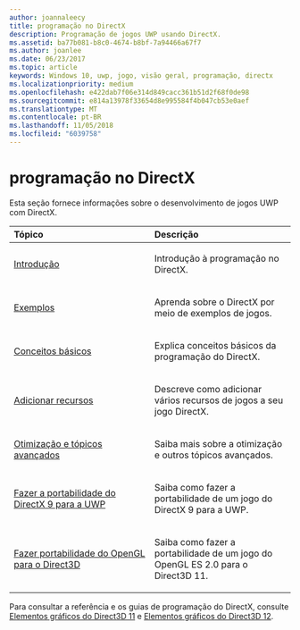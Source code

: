```yaml
---
author: joannaleecy
title: programação no DirectX
description: Programação de jogos UWP usando DirectX.
ms.assetid: ba77b081-b8c0-4674-b8bf-7a94466a67f7
ms.author: joanlee
ms.date: 06/23/2017
ms.topic: article
keywords: Windows 10, uwp, jogo, visão geral, programação, directx
ms.localizationpriority: medium
ms.openlocfilehash: e422dab7f06e314d849cacc361b51d2f68f0de98
ms.sourcegitcommit: e814a13978f33654d8e995584f4b047cb53e0aef
ms.translationtype: MT
ms.contentlocale: pt-BR
ms.lasthandoff: 11/05/2018
ms.locfileid: "6039758"
---
```

# <a name="directx-programming"></a>programação no DirectX

Esta seção fornece informações sobre o desenvolvimento de jogos UWP com DirectX.

<table>
<colgroup>
<col width="50%" />
<col width="50%" />
</colgroup>
<thead>
<tr class="header">
<th align="left">Tópico</th>
<th align="left">Descrição</th>
</tr>
</thead>
<tbody>
<tr class="odd">
<td align="left"><p><a href="directx-getting-started.md">Introdução</a></p></td>
<td align="left"><p>Introdução à programação no DirectX.</p></td>
</tr>
<tr class="even">
<td align="left"><p><a href="directx-samples.md">Exemplos</a></p></td>
<td align="left"><p>Aprenda sobre o DirectX por meio de exemplos de jogos.</p></td>
</tr>
<tr class="odd">
<td align="left"><p><a href="directx-fundamentals.md">Conceitos básicos</a></p></td>
<td align="left"><p>Explica conceitos básicos da programação do DirectX.</p></td>
</tr>
<tr class="even">
<td align="left"><p><a href="directx-add-features.md">Adicionar recursos</a></p></td>
<td align="left"><p>Descreve como adicionar vários recursos de jogos a seu jogo DirectX.</p></td>
</tr>
<tr class="odd">
<td align="left"><p><a href="directx-optimization-and-advanced-topics.md">Otimização e tópicos avançados</a></p></td>
<td align="left"><p>Saiba mais sobre a otimização e outros tópicos avançados.</p></td>
</tr>
<tr class="even">
<td align="left"><p><a href="porting-your-directx-9-game-to-windows-store.md">Fazer a portabilidade do DirectX 9 para a UWP</a></p></td>
<td align="left"><p>Saiba como fazer a portabilidade de um jogo do DirectX 9 para a UWP.</p></td>
</tr>
<tr class="odd">
<td align="left"><p><a href="port-from-opengl-es-2-0-to-directx-11-1.md">Fazer portabilidade do OpenGL para o Direct3D</a></p></td>
<td align="left"><p>Saiba como fazer a portabilidade de um jogo do OpenGL ES 2.0 para o Direct3D 11.</p></td>
</tr>
</tbody>
</table>


Para consultar a referência e os guias de programação do DirectX, consulte [Elementos gráficos do Direct3D 11](https://msdn.microsoft.com/library/windows/desktop/ff476080.aspx) e [Elementos gráficos do Direct3D 12](https://msdn.microsoft.com/library/windows/desktop/dn903821.aspx).
 






